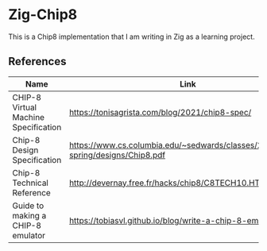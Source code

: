 # Zig-Chip8

This is a Chip8 implementation that I am writing in Zig as a learning project.

## References

| Name                                 | Link                                                                             |
| ------------------------------------ | -------------------------------------------------------------------------------- |
| CHIP-8 Virtual Machine Specification | https://tonisagrista.com/blog/2021/chip8-spec/                                   |
| Chip-8 Design Specification          | https://www.cs.columbia.edu/~sedwards/classes/2016/4840-spring/designs/Chip8.pdf |
| Chip-8 Technical Reference           | http://devernay.free.fr/hacks/chip8/C8TECH10.HTM                                 |
| Guide to making a CHIP-8 emulator    | https://tobiasvl.github.io/blog/write-a-chip-8-emulator/                         |
